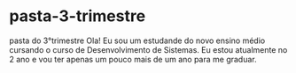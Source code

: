 # pasta-3-trimestre
pasta do 3°trimestre
Ola! Eu sou um estudande do novo ensino médio cursando o curso de Desenvolvimento de Sistemas. 
Eu estou atualmente no 2 ano e vou ter apenas um pouco mais de um ano para me graduar.
